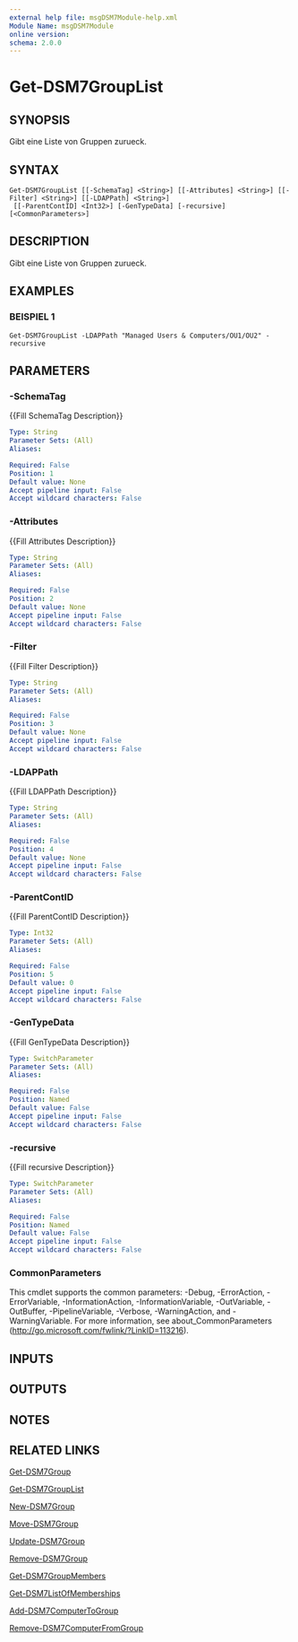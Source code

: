 ```yaml
---
external help file: msgDSM7Module-help.xml
Module Name: msgDSM7Module
online version:
schema: 2.0.0
---
```


# Get-DSM7GroupList

## SYNOPSIS
Gibt eine Liste von Gruppen zurueck.

## SYNTAX

```
Get-DSM7GroupList [[-SchemaTag] <String>] [[-Attributes] <String>] [[-Filter] <String>] [[-LDAPPath] <String>]
 [[-ParentContID] <Int32>] [-GenTypeData] [-recursive] [<CommonParameters>]
```

## DESCRIPTION
Gibt eine Liste von Gruppen zurueck.

## EXAMPLES

### BEISPIEL 1
```
Get-DSM7GroupList -LDAPPath "Managed Users & Computers/OU1/OU2" -recursive
```

## PARAMETERS

### -SchemaTag
{{Fill SchemaTag Description}}

```yaml
Type: String
Parameter Sets: (All)
Aliases:

Required: False
Position: 1
Default value: None
Accept pipeline input: False
Accept wildcard characters: False
```

### -Attributes
{{Fill Attributes Description}}

```yaml
Type: String
Parameter Sets: (All)
Aliases:

Required: False
Position: 2
Default value: None
Accept pipeline input: False
Accept wildcard characters: False
```

### -Filter
{{Fill Filter Description}}

```yaml
Type: String
Parameter Sets: (All)
Aliases:

Required: False
Position: 3
Default value: None
Accept pipeline input: False
Accept wildcard characters: False
```

### -LDAPPath
{{Fill LDAPPath Description}}

```yaml
Type: String
Parameter Sets: (All)
Aliases:

Required: False
Position: 4
Default value: None
Accept pipeline input: False
Accept wildcard characters: False
```

### -ParentContID
{{Fill ParentContID Description}}

```yaml
Type: Int32
Parameter Sets: (All)
Aliases:

Required: False
Position: 5
Default value: 0
Accept pipeline input: False
Accept wildcard characters: False
```

### -GenTypeData
{{Fill GenTypeData Description}}

```yaml
Type: SwitchParameter
Parameter Sets: (All)
Aliases:

Required: False
Position: Named
Default value: False
Accept pipeline input: False
Accept wildcard characters: False
```

### -recursive
{{Fill recursive Description}}

```yaml
Type: SwitchParameter
Parameter Sets: (All)
Aliases:

Required: False
Position: Named
Default value: False
Accept pipeline input: False
Accept wildcard characters: False
```

### CommonParameters
This cmdlet supports the common parameters: -Debug, -ErrorAction, -ErrorVariable, -InformationAction, -InformationVariable, -OutVariable, -OutBuffer, -PipelineVariable, -Verbose, -WarningAction, and -WarningVariable.
For more information, see about_CommonParameters (http://go.microsoft.com/fwlink/?LinkID=113216).

## INPUTS

## OUTPUTS

## NOTES

## RELATED LINKS

[Get-DSM7Group]()

[Get-DSM7GroupList]()

[New-DSM7Group]()

[Move-DSM7Group]()

[Update-DSM7Group]()

[Remove-DSM7Group]()

[Get-DSM7GroupMembers]()

[Get-DSM7ListOfMemberships]()

[Add-DSM7ComputerToGroup]()

[Remove-DSM7ComputerFromGroup]()


